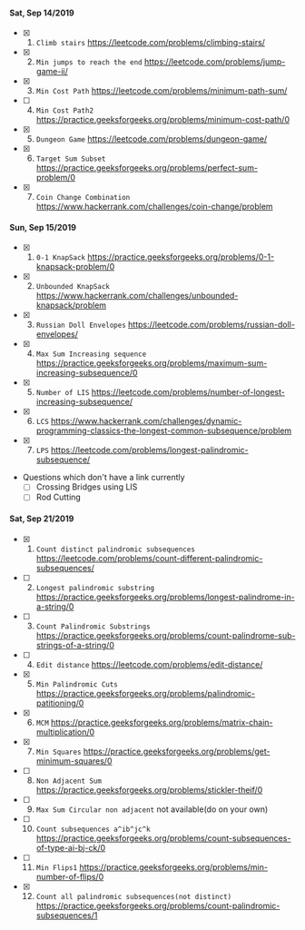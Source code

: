 #### Sat, Sep 14/2019

- [x] 1. `Climb stairs`		https://leetcode.com/problems/climbing-stairs/
- [x] 2. `Min jumps to reach the end`		https://leetcode.com/problems/jump-game-ii/
- [x] 3. `Min Cost Path`		https://leetcode.com/problems/minimum-path-sum/
- [ ] 4. `Min Cost Path2`		https://practice.geeksforgeeks.org/problems/minimum-cost-path/0
- [x] 5. `Dungeon Game`		https://leetcode.com/problems/dungeon-game/
- [x] 6. `Target Sum Subset`		https://practice.geeksforgeeks.org/problems/perfect-sum-problem/0
- [x] 7. `Coin Change Combination`		https://www.hackerrank.com/challenges/coin-change/problem

#### Sun, Sep 15/2019
- [x] 1. `0-1 KnapSack`		https://practice.geeksforgeeks.org/problems/0-1-knapsack-problem/0
- [x] 2. `Unbounded KnapSack`		https://www.hackerrank.com/challenges/unbounded-knapsack/problem
- [x] 3. `Russian Doll Envelopes`		https://leetcode.com/problems/russian-doll-envelopes/
- [x] 4. `Max Sum Increasing sequence`		https://practice.geeksforgeeks.org/problems/maximum-sum-increasing-subsequence/0
- [x] 5. `Number of LIS`		https://leetcode.com/problems/number-of-longest-increasing-subsequence/
- [x] 6. `LCS`		https://www.hackerrank.com/challenges/dynamic-programming-classics-the-longest-common-subsequence/problem
- [x] 7. `LPS`		https://leetcode.com/problems/longest-palindromic-subsequence/
- Questions which don't have a link currently
    - [ ] Crossing Bridges using LIS
    - [ ] Rod Cutting

#### Sat, Sep 21/2019
- [x] 1. `Count distinct palindromic subsequences`		https://leetcode.com/problems/count-different-palindromic-subsequences/
- [ ] 2. `Longest palindromic substring`		https://practice.geeksforgeeks.org/problems/longest-palindrome-in-a-string/0
- [ ] 3. `Count Palindromic Substrings`		https://practice.geeksforgeeks.org/problems/count-palindrome-sub-strings-of-a-string/0
- [ ] 4. `Edit distance`		https://leetcode.com/problems/edit-distance/
- [x] 5. `Min Palindromic Cuts`		https://practice.geeksforgeeks.org/problems/palindromic-patitioning/0
- [x] 6. `MCM`		https://practice.geeksforgeeks.org/problems/matrix-chain-multiplication/0
- [x] 7. `Min Squares`		https://practice.geeksforgeeks.org/problems/get-minimum-squares/0
- [ ] 8. `Non Adjacent Sum`		https://practice.geeksforgeeks.org/problems/stickler-theif/0
- [ ] 9. `Max Sum Circular non adjacent` 		not available(do on your own)
- [ ] 10. `Count subsequences a^ib^jc^k`		https://practice.geeksforgeeks.org/problems/count-subsequences-of-type-ai-bj-ck/0
- [ ] 11. `Min Flips1`		https://practice.geeksforgeeks.org/problems/min-number-of-flips/0
- [x] 12. `Count all palindromic subsequences(not distinct)`        https://practice.geeksforgeeks.org/problems/count-palindromic-subsequences/1

